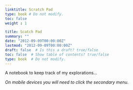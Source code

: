 ```yaml
---
linktitle: Scratch Pad
type: book # Do not modify.
toc: false
weight : 1

title: Scatch Pad
summary: ""
date: "2012-09-09T00:00:00Z"
lastmod: "2012-09-09T00:00:00Z"
draft: false  # Is this a draft? true/false
toc: false  # Show table of contents? true/false
type: book  # Do not modify.
---
```


A notebook to keep track of my explorations...

*On mobile devices you will need to click the secondary menu.*